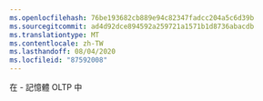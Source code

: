```yaml
---
ms.openlocfilehash: 76be193682cb889e94c82347fadcc204a5c6d39b
ms.sourcegitcommit: ad4d92dce894592a259721a1571b1d8736abacdb
ms.translationtype: MT
ms.contentlocale: zh-TW
ms.lasthandoff: 08/04/2020
ms.locfileid: "87592008"
---
```

在 \- 記憶體 OLTP 中
